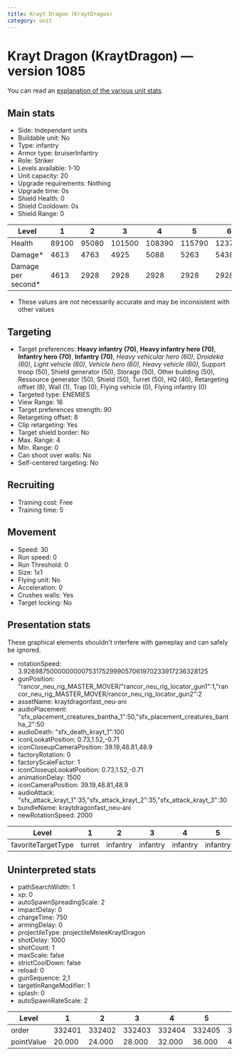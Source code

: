 ```yaml
---
title: Krayt Dragon (KraytDragon)
category: unit
---
```


# Krayt Dragon (KraytDragon) — version 1085

You can read an [explanation  of the various unit stats](unitexplained.md).

## Main stats

  * Side: Independant units
  * Buildable unit: No
  * Type: infantry
  * Armor type: bruiserInfantry
  * Role: Striker
  * Levels available: 1-10
  * Unit capacity: 20
  * Upgrade requirements: Nothing
  * Upgrade time: 0s
  * Shield Health: 0
  * Shield Cooldown: 0s
  * Shield Range: 0

|Level             |1    |2    |3     |4     |5     |6     |7     |8     |9     |10    |
|------------------|-----|-----|------|------|------|------|------|------|------|------|
|Health            |89100|95080|101500|108390|115790|123750|132300|141500|151400|152260|
|Damage*           |4613 |4763 |4925  |5088  |5263  |5438  |5625  |5813  |6013  |6225  |
|Damage per second*|4613 |2928 |2928  |2928  |2928  |2928  |2928  |2928  |2928  |2928  |

* These values are not necessarily accurate and may be inconsistent with other values

## Targeting

  * Target preferences: **Heavy infantry (70)**, **Heavy infantry hero (70)**, **Infantry hero (70)**, **Infantry (70)**, _Heavy vehicular hero (60)_, _Droideka (60)_, _Light vehicle (60)_, _Vehicle hero (60)_, _Heavy vehicle (60)_, Support troop (50), Shield generator (50), Storage (50), Other building (50), Ressource generator (50), Shield (50), Turret (50), HQ (40), Retargeting offset (8), Wall (1), Trap (0), Flying vehicle (0), Flying infantry (0)
  * Targeted type: ENEMIES
  * View Range: 16
  * Target preferences strength: 90
  * Retargeting offset: 8
  * Clip retargeting: Yes
  * Target shield border: No
  * Max. Range: 4
  * Min. Range: 0
  * Can shoot over walls: No
  * Self-centered targeting: No

## Recruiting

  * Training cost: Free
  * Training time: 5

## Movement

  * Speed: 30
  * Run speed: 0
  * Run Threshold: 0
  * Size: 1x1
  * Flying unit: No
  * Acceleration: 0
  * Crushes walls: Yes
  * Target locking: No

## Presentation stats

These graphical elements shouldn't interfere with gameplay and can safely be ignored.

  * rotationSpeed: 3.92698750000000007531752999057061970233917236328125
  * gunPosition: "rancor_neu_rig_MASTER_MOVER/"rancor_neu_rig_locator_gun1":1,"rancor_neu_rig_MASTER_MOVER/rancor_neu_rig_locator_gun2":2
  * assetName: kraytdragonfast_neu-ani
  * audioPlacement: "sfx_placement_creatures_bantha_1":50,"sfx_placement_creatures_bantha_2":50
  * audioDeath: "sfx_death_krayt_1":100
  * iconLookatPosition: 0.73,1.52,-0.71
  * iconCloseupCameraPosition: 39.19,48.81,48.9
  * factoryRotation: 0
  * factoryScaleFactor: 1
  * iconCloseupLookatPosition: 0.73,1.52,-0.71
  * animationDelay: 1500
  * iconCameraPosition: 39.19,48.81,48.9
  * audioAttack: "sfx_attack_krayt_1":35,"sfx_attack_krayt_2":35,"sfx_attack_krayt_3":30
  * bundleName: kraytdragonfast_neu-ani
  * newRotationSpeed: 2000

|Level             |1     |2       |3       |4       |5       |6       |7       |8       |9       |10      |
|------------------|------|--------|--------|--------|--------|--------|--------|--------|--------|--------|
|favoriteTargetType|turret|infantry|infantry|infantry|infantry|infantry|infantry|infantry|infantry|infantry|

## Uninterpreted stats

  * pathSearchWidth: 1
  * xp: 0
  * autoSpawnSpreadingScale: 2
  * impactDelay: 0
  * chargeTime: 750
  * armingDelay: 0
  * projectileType: projectileMeleeKraytDragon
  * shotDelay: 1000
  * shotCount: 1
  * maxScale: false
  * strictCoolDown: false
  * reload: 0
  * gunSequence: 2,1
  * targetInRangeModifier: 1
  * splash: 0
  * autoSpawnRateScale: 2

|Level     |1     |2     |3     |4     |5     |6     |7     |8     |9     |10    |
|----------|------|------|------|------|------|------|------|------|------|------|
|order     |332401|332402|332403|332404|332405|332406|332407|332408|332409|332410|
|pointValue|20.000|24.000|28.000|32.000|36.000|40.000|44.000|48.000|52.000|60.000|

